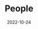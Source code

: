 ---
title: People
date: 2022-10-24

type: landing

sections:
  - block: people
    content:
      title: Research Team
      # Choose which groups/teams of users to display.
      #   Edit `user_groups` in each user's profile to add them to one or more of these groups.
      user_groups:
          - Faculty
          - Ph.D. Students
          - Master Students
          - Undergraduate Students
          - Research Collaborators
          - Former Supervised Students
          - Visitors
          - Alumni
      sort_by: Weight
      sort_ascending: true
    design:
      show_interests: false
      show_role: true
      show_social: true
---